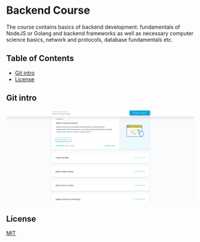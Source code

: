 # Backend Course

The course contains basics of backend development: fundamentals of NodeJS or Golang and backend frameworks as well as necessary computer science basics, network and protocols, database fundamentals etc.

## Table of Contents

- [Git intro](#git-intro)
- [License](#license)

## Git intro

![git_intro](task_01_git_intro/task_01_git_intro.png)

## License

[MIT](https://choosealicense.com/licenses/mit/)
